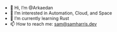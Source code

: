 - 👋 Hi, I’m @Arkaedan
- 👀 I’m interested in Automation, Cloud, and Space
- 🌱 I’m currently learning Rust
- 📫 How to reach me: sam@samharris.dev
